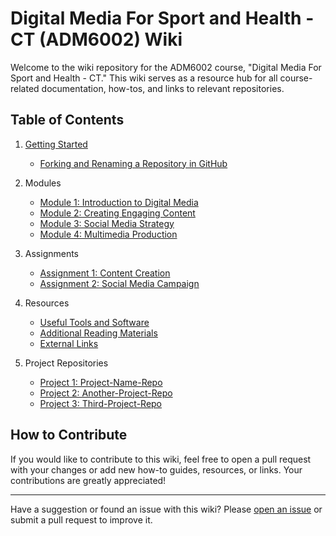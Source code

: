 # Digital Media For Sport and Health - CT (ADM6002) Wiki

Welcome to the wiki repository for the ADM6002 course, "Digital Media For Sport and Health - CT." This wiki serves as a resource hub for all course-related documentation, how-tos, and links to relevant repositories.

## Table of Contents

1. [Getting Started](/GettingStarted/1-YourFirstRepository.md)
    - [Forking and Renaming a Repository in GitHub](/GettingStarted/1-YourFirstRepository.md#forking-and-renaming-a-repository-in-github)

2. Modules
    - [Module 1: Introduction to Digital Media](/Modules/Module1.md)
    - [Module 2: Creating Engaging Content](/Modules/Module2.md)
    - [Module 3: Social Media Strategy](/Modules/Module3.md)
    - [Module 4: Multimedia Production](/Modules/Module4.md)

3. Assignments
    - [Assignment 1: Content Creation](/Assignments/Assignment1.md)
    - [Assignment 2: Social Media Campaign](/Assignments/Assignment2.md)

4. Resources
    - [Useful Tools and Software](/Resources/Tools.md)
    - [Additional Reading Materials](/Resources/Readings.md)
    - [External Links](/Resources/ExternalLinks.md)

5. Project Repositories
    - [Project 1: Project-Name-Repo](https://github.com/yourusername/Project-Name-Repo)
    - [Project 2: Another-Project-Repo](https://github.com/yourusername/Another-Project-Repo)
    - [Project 3: Third-Project-Repo](https://github.com/yourusername/Third-Project-Repo)

## How to Contribute

If you would like to contribute to this wiki, feel free to open a pull request with your changes or add new how-to guides, resources, or links. Your contributions are greatly appreciated!

---

Have a suggestion or found an issue with this wiki? Please [open an issue](https://github.com/yourusername/ADM6002-Wiki/issues) or submit a pull request to improve it.
